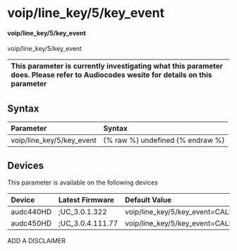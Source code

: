 ﻿---
description: voip/line_key/5/key_event
search: false
---

# voip/line_key/5/key_event

#### voip/line_key/5/key_event

voip/line_key/5/key_event


| This parameter is currently investigating what this parameter does. Please refer to Audiocodes wesite for details on this parameter | 
| :--- |

## Syntax
| Parameter | Syntax |
| :--- | :--- |
|voip/line_key/5/key_event | {% raw %} undefined {% endraw %}|

## Devices
This parameter is available on the following devices

| Device | Latest Firmware | Default Value |
|:---|:---|:---|
| audc440HD | ;UC_3.0.1.322 | voip/line_key/5/key_event=CALENDAR 
| audc450HD | ;UC_3.0.4.111.77 | voip/line_key/5/key_event=CALENDAR 

ADD A DISCLAIMER
